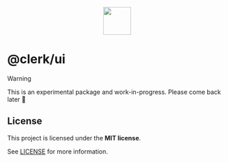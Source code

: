 <p align="center">
  <a href="https://clerk.com?utm_source=github&utm_medium=clerk_ui" target="_blank" rel="noopener noreferrer">
    <picture>
      <source media="(prefers-color-scheme: dark)" srcset="https://images.clerk.com/static/logo-dark-mode-400x400.png">
      <img src="https://images.clerk.com/static/logo-light-mode-400x400.png" height="64">
    </picture>
  </a>
  <br />
</p>

# @clerk/ui

> [!WARNING]  
> This is an experimental package and work-in-progress. Please come back later 👋

## License

This project is licensed under the **MIT license**.

See [LICENSE](https://github.com/clerk/javascript/blob/main/packages/ui/LICENSE) for more information.
